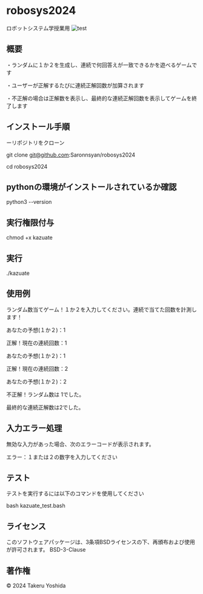 # robosys2024
ロボットシステム学授業用
![test](https://github.com/Saronnsyan/robosys2024.git)


## 概要
・ランダムに１か２を生成し、連続で何回答えが一致できるかを遊べるゲームです

・ユーザーが正解するたびに連続正解回数が加算されます

・不正解の場合は正解数を表示し、最終的な連続正解回数を表示してゲームを終了します

## インストール手順

ーリポジトリをクローン

git clone git@github.com:Saronnsyan/robosys2024

cd robosys2024

## pythonの環境がインストールされているか確認
python3 --version

## 実行権限付与
chmod +x kazuate

## 実行
./kazuate 

## 使用例
ランダム数当てゲーム！１か２を入力してください。連続で当てた回数を計測します！

あなたの予想(１か２)：1

正解！現在の連続回数：1

あなたの予想(１か２)：1

正解！現在の連続回数：2

あなたの予想(１か２)：2

不正解！ランダム数は 1でした。

最終的な連続正解数は2でした。

## 入力エラー処理
無効な入力があった場合、次のエラーコードが表示されます。

エラー：１または２の数字を入力してください

## テスト
テストを実行するには以下のコマンドを使用してください

bash kazuate_test.bash

## ライセンス
このソフトウェアパッケージは、3条項BSDライセンスの下、再頒布および使用が許可されます。
BSD-3-Clause

## 著作権
© 2024 Takeru Yoshida
